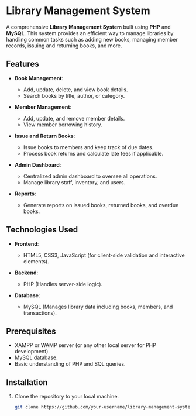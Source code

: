 # Library Management System

A comprehensive **Library Management System** built using **PHP** and **MySQL**. This system provides an efficient way to manage libraries by handling common tasks such as adding new books, managing member records, issuing and returning books, and more.

## Features

- **Book Management**:
  - Add, update, delete, and view book details.
  - Search books by title, author, or category.
  
- **Member Management**:
  - Add, update, and remove member details.
  - View member borrowing history.

- **Issue and Return Books**:
  - Issue books to members and keep track of due dates.
  - Process book returns and calculate late fees if applicable.

- **Admin Dashboard**:
  - Centralized admin dashboard to oversee all operations.
  - Manage library staff, inventory, and users.
  
- **Reports**:
  - Generate reports on issued books, returned books, and overdue books.

## Technologies Used

- **Frontend**:
  - HTML5, CSS3, JavaScript (for client-side validation and interactive elements).
  
- **Backend**:
  - PHP (Handles server-side logic).
  
- **Database**:
  - MySQL (Manages library data including books, members, and transactions).

## Prerequisites

- XAMPP or WAMP server (or any other local server for PHP development).
- MySQL database.
- Basic understanding of PHP and SQL queries.

## Installation

1. Clone the repository to your local machine.
   ```bash
   git clone https://github.com/your-username/library-management-system.git

